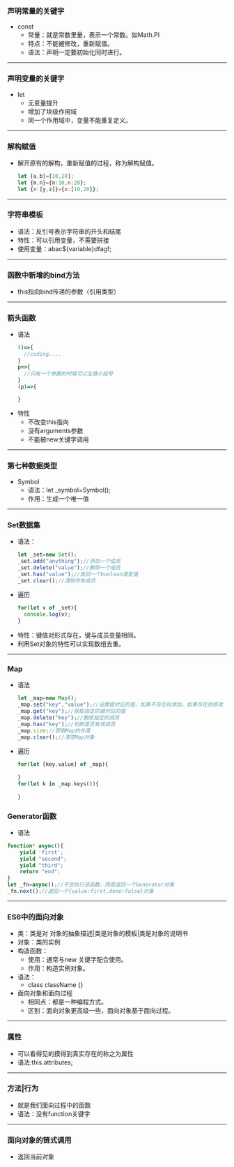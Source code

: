 ### 声明常量的关键字
* const
    * 常量：就是常数里量，表示一个常数。如Math.PI
    * 特点：不能被修改，重新赋值。
    * 语法：声明一定要初始化同时进行。
---
### 声明变量的关键字
* let
    * 无变量提升
    * 增加了块级作用域
    * 同一个作用域中，变量不能重复定义。
---
### 解构赋值
* 解开原有的解构，重新赋值的过程，称为解构赋值。
    ```javascript
    let [a,b]=[10,20];
    let {m,n}={m:10,n:20};
    let {x:[y,z]}={x:[10,20]};
    ```
---
### 字符串模板
* 语法：反引号表示字符串的开头和结尾
* 特性：可以引用变量，不需要拼接
* 使用变量：abac${variable}dfagf;
---
### 函数中新增的bind方法
* this指向bind传递的参数（引用类型）
---
### 箭头函数
* 语法
    ```javascript
    ()=>{
      //coding....
    }
    p=>{
      //只有一个参数的时候可以生路小括号
    }
    (p)=>{
    
    }
    ```
* 特性
    * 不改变this指向
    * 没有arguments参数
    * 不能被new关键字调用
---
### 第七种数据类型
* Symbol
    * 语法：let _symbol=Symbol();
    * 作用：生成一个唯一值
---
### Set数据集
* 语法：
    ```javascript
    let _set=new Set();
    _set.add("anything");//添加一个成员
    _set.delete("value");//删除一个成员
    _set.has("value");//放回一个boolean类型值
    _set.clear();//清除所有成员
    ```
* 遍历
    ```javascript
    for(let v of _set){
      console.log(v);
    }
    ```
* 特性：键值对形式存在，键与成员变量相同。
* 利用Set对象的特性可以实现数组去重。
---
### Map
* 语法
    ```javascript
    let _map=new Map();
    _map.set("key","value");//设置键对应的值，如果不存在则添加，如果存在则修改
    _map.get("key");//获取指定的键对应的值
    _map.delete("key");//删除指定的成员
    _map.has("key");//判断是否有该成员
    _map.size;//获取Map的长度
    _map.clear();//清空Map对象
    ```
* 遍历
    ```javascript
    for(let [key,value] of _map){
        
    }
    for(let k in _map.keys()){
      
    }
    ```
### Generator函数
* 语法
```javascript
function* async(){
    yield 'first';
    yield "second";
    yield "third";
    return "end";
}
let _fn=async();//不会执行该函数，而是返回一个Generator对象
_fn.next();//返回一个{value:first,done:false}对象
```
---
### ES6中的面向对象
* 类：类是对 对象的抽象描述|类是对象的模板|类是对象的说明书
* 对象：类的实例
* 构造函数：
    * 使用：通常与new 关键字配合使用。
    * 作用：构造实例对象。
* 语法：
    * class className {}
* 面向对象和面向过程
    * 相同点：都是一种编程方式。
    * 区别：面向对象更高级一些，面向对象基于面向过程。
---
### 属性
* 可以看得见的摸得到真实存在的称之为属性
* 语法:this.attributes;
---
### 方法|行为
* 就是我们面向过程中的函数
* 语法：没有function关键字
---
### 面向对象的链式调用
* 返回当前对象


            





